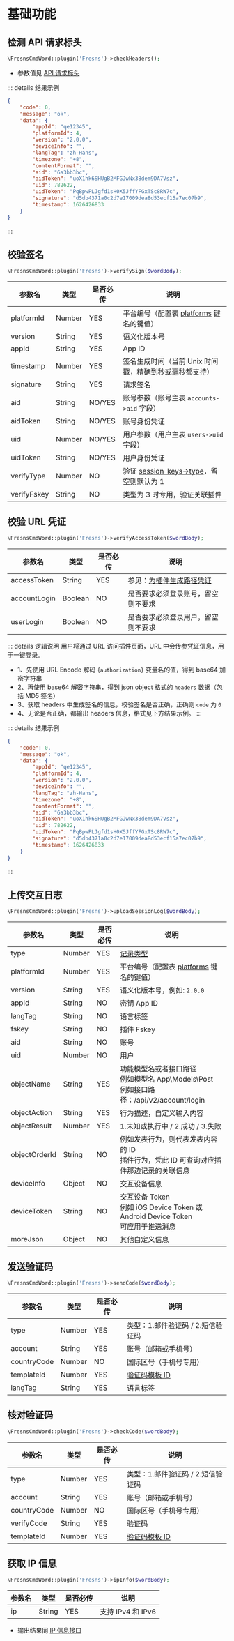 # 基础功能

## 检测 API 请求标头

```php
\FresnsCmdWord::plugin('Fresns')->checkHeaders();
```

- 参数值见 [API 请求标头](../../api/headers.md)

::: details 结果示例
```json
{
    "code": 0,
    "message": "ok",
    "data": {
        "appId": "qe12345",
        "platformId": 4,
        "version": "2.0.0",
        "deviceInfo": "",
        "langTag": "zh-Hans",
        "timezone": "+8",
        "contentFormat": "",
        "aid": "6a3bb3bc",
        "aidToken": "uoX1hk6SHUgB2MFGJwNx38dem9DA7Vsz",
        "uid": 782622,
        "uidToken": "PqBpwPLJgfd1sH0X5JffYFGxTSc8RW7c",
        "signature": "d5db4371a0c2d7e17009dea8d53ecf15a7ec07b9",
        "timestamp": 1626426833
    }
}
```
:::

## 校验签名

```php
\FresnsCmdWord::plugin('Fresns')->verifySign($wordBody);
```
| 参数名 | 类型 | 是否必传 | 说明 |
| --- | --- | --- | --- |
| platformId | Number | YES | 平台编号（配置表 [platforms](../../database/dictionary/platforms.md) 键名的键值） |
| version | String | YES | 语义化版本号 |
| appId | String | YES | App ID |
| timestamp | Number | YES | 签名生成时间（当前 Unix 时间戳，精确到秒或毫秒都支持） |
| signature | String | YES | 请求签名 |
| aid | String | NO/YES | 账号参数（账号主表 `accounts->aid` 字段） |
| aidToken | String | NO/YES | 账号身份凭证 |
| uid | Number | NO/YES | 用户参数（用户主表 `users->uid` 字段） |
| uidToken | String | NO/YES | 用户身份凭证 |
| verifyType | Number | NO | 验证 [session_keys->type](../../database/systems/session-keys.md)，留空则默认为 1 |
| verifyFskey | String | NO | 类型为 3 时专用，验证关联插件 |

## 校验 URL 凭证

```php
\FresnsCmdWord::plugin('Fresns')->verifyAccessToken($wordBody);
```
| 参数名 | 类型 | 是否必传 | 说明 |
| --- | --- | --- | --- |
| accessToken | String | YES | 参见：[为插件生成路径凭证](../../extensions/callback/url-authorization.md) |
| accountLogin | Boolean | NO | 是否要求必须登录账号，留空则不要求 |
| userLogin | Boolean | NO | 是否要求必须登录用户，留空则不要求 |

::: details 逻辑说明
用户将通过 URL 访问插件页面，URL 中会传参凭证信息，用于一键登录。

- 1、先使用 URL Encode 解码 `{authorization}` 变量名的值，得到 base64 加密字符串
- 2、再使用 base64 解密字符串，得到 json object 格式的 `headers` 数据（包括 MD5 签名）
- 3、获取 headers 中生成签名的信息，校验签名是否正确，正确则 `code` 为 `0`
- 4、无论是否正确，都输出 headers 信息，格式见下方结果示例。
:::

::: details 结果示例
```json
{
    "code": 0,
    "message": "ok",
    "data": {
        "appId": "qe12345",
        "platformId": 4,
        "version": "2.0.0",
        "deviceInfo": "",
        "langTag": "zh-Hans",
        "timezone": "+8",
        "contentFormat": "",
        "aid": "6a3bb3bc",
        "aidToken": "uoX1hk6SHUgB2MFGJwNx38dem9DA7Vsz",
        "uid": 782622,
        "uidToken": "PqBpwPLJgfd1sH0X5JffYFGxTSc8RW7c",
        "signature": "d5db4371a0c2d7e17009dea8d53ecf15a7ec07b9",
        "timestamp": 1626426833
    }
}
```
:::

## 上传交互日志

```php
\FresnsCmdWord::plugin('Fresns')->uploadSessionLog($wordBody);
```
| 参数名 | 类型 | 是否必传 | 说明 |
| --- | --- | --- | --- |
| type | Number | YES | [记录类型](../../database/systems/session-logs.md#日志类型-type) |
| platformId | Number | YES | 平台编号（配置表 [platforms](../../database/dictionary/platforms.md) 键名的键值） |
| version | String | YES | 语义化版本号，例如: `2.0.0` |
| appId | String | NO | 密钥 App ID |
| langTag | String | NO | 语言标签 |
| fskey | String | NO | 插件 Fskey |
| aid | String | NO | 账号 |
| uid | Number | NO | 用户 |
| objectName | String | YES | 功能模型名或者接口路径<br>例如模型名 App\Models\Post<br>例如接口路径：/api/v2/account/login |
| objectAction | String | YES | 行为描述，自定义输入内容 |
| objectResult | Number | YES | 1.未知或执行中 / 2.成功 / 3.失败 |
| objectOrderId | String | NO | 例如发表行为，则代表发表内容的 ID<br>插件行为，凭此 ID 可查询对应插件那边记录的关联信息 |
| deviceInfo | Object | NO | 交互设备信息 |
| deviceToken | String | NO | 交互设备 Token<br>例如 iOS Device Token 或 Android Device Token<br>可应用于推送消息 |
| moreJson | Object | NO | 其他自定义信息 |

## 发送验证码

```php
\FresnsCmdWord::plugin('Fresns')->sendCode($wordBody);
```
| 参数名 | 类型 | 是否必传 | 说明 |
| --- | --- | --- | --- |
| type | Number | YES | 类型：1.邮件验证码 / 2.短信验证码 |
| account | String | YES | 账号（邮箱或手机号） |
| countryCode | Number | NO | 国际区号（手机号专用） |
| templateId | Number | YES | [验证码模板 ID](../../database/keyname/send.md#验证码模板设置) |
| langTag | String | YES | 语言标签 |

## 核对验证码

```php
\FresnsCmdWord::plugin('Fresns')->checkCode($wordBody);
```
| 参数名 | 类型 | 是否必传 | 说明 |
| --- | --- | --- | --- |
| type | Number | YES | 类型：1.邮件验证码 / 2.短信验证码 |
| account | String | YES | 账号（邮箱或手机号） |
| countryCode | Number | NO | 国际区号（手机号专用） |
| verifyCode | String | YES | 验证码 |
| templateId | Number | YES | [验证码模板 ID](../../database/keyname/send.md#验证码模板设置) |

## 获取 IP 信息

```php
\FresnsCmdWord::plugin('Fresns')->ipInfo($wordBody);
```
| 参数名 | 类型 | 是否必传 | 说明 |
| --- | --- | --- | --- |
| ip | String | YES | 支持 IPv4 和 IPv6 |

- 输出结果同 [IP 信息接口](../../api/common/ip-info.md)
